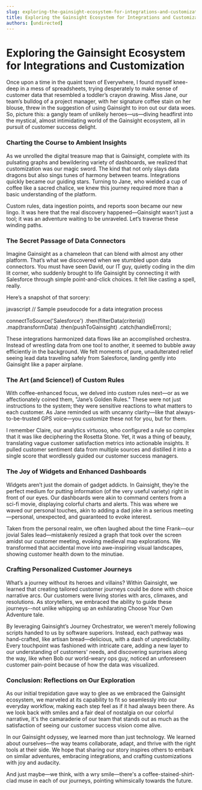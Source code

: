 ```yaml
---
slug: exploring-the-gainsight-ecosystem-for-integrations-and-customization
title: Exploring the Gainsight Ecosystem for Integrations and Customization
authors: [undirected]
---
```


# Exploring the Gainsight Ecosystem for Integrations and Customization

Once upon a time in the quaint town of Everywhere, I found myself knee-deep in a mess of spreadsheets, trying desperately to make sense of customer data that resembled a toddler’s crayon drawing. Miss Jane, our team’s bulldog of a project manager, with her signature coffee stain on her blouse, threw in the suggestion of using Gainsight to iron out our data woes. So, picture this: a gangly team of unlikely heroes—us—diving headfirst into the mystical, almost intimidating world of the Gainsight ecosystem, all in pursuit of customer success delight.

### Charting the Course to Ambient Insights

As we unrolled the digital treasure map that is Gainsight, complete with its pulsating graphs and bewildering variety of dashboards, we realized that customization was our magic sword. The kind that not only slays data dragons but also sings tunes of harmony between teams. Integrations quickly became our guiding stars. Turning to Jane, who wielded a cup of coffee like a sacred chalice, we knew this journey required more than a basic understanding of the platform.

Custom rules, data ingestion points, and reports soon became our new lingo. It was here that the real discovery happened—Gainsight wasn’t just a tool; it was an adventure waiting to be unraveled. Let’s traverse these winding paths.

### The Secret Passage of Data Connectors

Imagine Gainsight as a chameleon that can blend with almost any other platform. That’s what we discovered when we stumbled upon data connectors. You must have seen David, our IT guy, quietly coding in the dim lit corner, who suddenly brought to life Gainsight by connecting it with Salesforce through simple point-and-click choices. It felt like casting a spell, really.

Here’s a snapshot of that sorcery:

javascript
// Sample pseudocode for a data integration process

connectToSource('Salesforce')
  .then(filterData(criteria))
  .map(transformData)
  .then(pushToGainsight)
  .catch(handleErrors);


These integrations harmonized data flows like an accomplished orchestra. Instead of wrestling data from one tool to another, it seemed to bubble away efficiently in the background. We felt moments of pure, unadulterated relief seeing lead data traveling safely from Salesforce, landing gently into Gainsight like a paper airplane.

### The Art (and Science!) of Custom Rules

With coffee-enhanced focus, we delved into custom rules next—or as we affectionately coined them, "Jane’s Golden Rules." These were not just instructions to the system; they were sensitive reactions to what matters to each customer. As Jane reminded us with uncanny clarity—like that always-to-be-trusted GPS voice—you customize these not for you, but for them.

I remember Claire, our analytics virtuoso, who configured a rule so complex that it was like deciphering the Rosetta Stone. Yet, it was a thing of beauty, translating vague customer satisfaction metrics into actionable insights. It pulled customer sentiment data from multiple sources and distilled it into a single score that wordlessly guided our customer success managers.

### The Joy of Widgets and Enhanced Dashboards

Widgets aren’t just the domain of gadget addicts. In Gainsight, they’re the perfect medium for putting information (of the very useful variety) right in front of our eyes. Our dashboards were akin to command centers from a sci-fi movie, displaying colorful charts and alerts. This was where we waved our personal touches, akin to adding a dad joke in a serious meeting—personal, unexpected, and guaranteed to evoke interest.

Taken from the personal realm, we often laughed about the time Frank—our jovial Sales lead—mistakenly resized a graph that took over the screen amidst our customer meeting, evoking medieval map explorations. We transformed that accidental move into awe-inspiring visual landscapes, showing customer health down to the minutiae.

### Crafting Personalized Customer Journeys

What’s a journey without its heroes and villains? Within Gainsight, we learned that creating tailored customer journeys could be done with choice narrative arcs. Our customers were living stories with arcs, climaxes, and resolutions. As storytellers, we embraced the ability to guide these journeys--not unlike whipping up an exhilarating Choose Your Own Adventure tale.

By leveraging Gainsight’s Journey Orchestrator, we weren’t merely following scripts handed to us by software superiors. Instead, each pathway was hand-crafted, like artisan bread—delicious, with a dash of unpredictability. Every touchpoint was fashioned with intricate care, adding a new layer to our understanding of customers' needs, and discovering surprises along the way, like when Bob our world-weary ops guy, noticed an unforeseen customer pain-point because of how the data was visualized.

### Conclusion: Reflections on Our Exploration

As our initial trepidation gave way to glee as we embraced the Gainsight ecosystem, we marveled at its capability to fit so seamlessly into our everyday workflow, making each step feel as if it had always been there. As we look back with smiles and a fair deal of nostalgia on our colorful narrative, it's the camaraderie of our team that stands out as much as the satisfaction of seeing our customer success vision come alive.

In our Gainsight odyssey, we learned more than just technology. We learned about ourselves—the way teams collaborate, adapt, and thrive with the right tools at their side. We hope that sharing our story inspires others to embark on similar adventures, embracing integrations, and crafting customizations with joy and audacity. 

And just maybe—we think, with a wry smile—there's a coffee-stained-shirt-clad muse in each of our journeys, pointing whimsically towards the future.